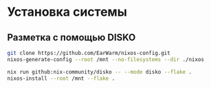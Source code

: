 # Установка системы

## Разметка с помощью DISKO

```bash
git clone https://github.com/EarWarm/nixos-config.git
nixos-generate-config --root /mnt --no-filesystems --dir ./nixos

nix run github:nix-community/disko -- --mode disko --flake .
nixos-install --root /mnt --flake .
```